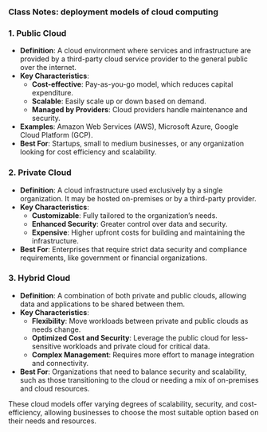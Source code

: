 ### Class Notes: deployment models of cloud computing

### 1. **Public Cloud**
- **Definition**: A cloud environment where services and infrastructure are provided by a third-party cloud service provider to the general public over the internet.
- **Key Characteristics**:
  - **Cost-effective**: Pay-as-you-go model, which reduces capital expenditure.
  - **Scalable**: Easily scale up or down based on demand.
  - **Managed by Providers**: Cloud providers handle maintenance and security.
- **Examples**: Amazon Web Services (AWS), Microsoft Azure, Google Cloud Platform (GCP).
- **Best For**: Startups, small to medium businesses, or any organization looking for cost efficiency and scalability.

### 2. **Private Cloud**
- **Definition**: A cloud infrastructure used exclusively by a single organization. It may be hosted on-premises or by a third-party provider.
- **Key Characteristics**:
  - **Customizable**: Fully tailored to the organization’s needs.
  - **Enhanced Security**: Greater control over data and security.
  - **Expensive**: Higher upfront costs for building and maintaining the infrastructure.
- **Best For**: Enterprises that require strict data security and compliance requirements, like government or financial organizations.

### 3. **Hybrid Cloud**
- **Definition**: A combination of both private and public clouds, allowing data and applications to be shared between them.
- **Key Characteristics**:
  - **Flexibility**: Move workloads between private and public clouds as needs change.
  - **Optimized Cost and Security**: Leverage the public cloud for less-sensitive workloads and private cloud for critical data.
  - **Complex Management**: Requires more effort to manage integration and connectivity.
- **Best For**: Organizations that need to balance security and scalability, such as those transitioning to the cloud or needing a mix of on-premises and cloud resources.

These cloud models offer varying degrees of scalability, security, and cost-efficiency, allowing businesses to choose the most suitable option based on their needs and resources.